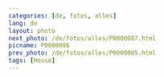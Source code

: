 ```yaml
---
categories: [de, fotos, alles]
lang: de
layout: photo
next_photo: /de/fotos/alles/P0000087.html
picname: P0000086
prev_photo: /de/fotos/alles/P0000085.html
tags: [House]
---
```

